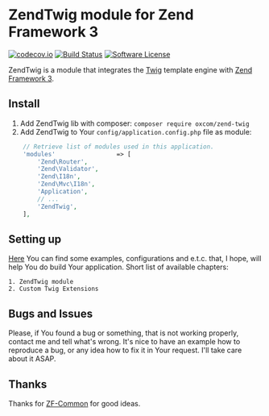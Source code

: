 # ZendTwig module for Zend Framework 3
[![codecov.io](https://codecov.io/github/OxCom/zf3-twig/coverage.svg?branch=master)](https://codecov.io/github/OxCom/zf3-twig?branch=master)
[![Build Status](https://travis-ci.org/OxCom/zf3-twig.svg?branch=master)](https://travis-ci.org/OxCom/zf3-twig)
[![Software License](https://img.shields.io/badge/license-MIT-brightgreen.svg?style=flat-square)](LICENSE)

ZendTwig is a module that integrates the [Twig](https://github.com/twigphp/Twig) template engine with [Zend Framework 3](https://github.com/zendframework/zendframework).

## Install
1. Add ZendTwig lib with composer: ``` composer require oxcom/zend-twig ``` 
2. Add ZendTwig to Your ``` config/application.config.php ``` file as module:
```php
    // Retrieve list of modules used in this application.
    'modules'                 => [
        'Zend\Router',
        'Zend\Validator',
        'Zend\I18n',
        'Zend\Mvc\I18n',
        'Application',
        // ...
        'ZendTwig',
    ],
```

## Setting up
[Here](https://github.com/OxCom/zf3-twig/tree/master/docs) You can find some examples, configurations and e.t.c. that, I hope, will help You do build Your application.
Short list of available chapters:

    1. ZendTwig module 
    2. Custom Twig Extensions

## Bugs and Issues
Please, if You found a bug or something, that is not working properly, contact me and tell what's wrong. It's nice to have an example how to reproduce a bug, or any idea how to fix it in Your request. I'll take care about it ASAP.

## Thanks
Thanks for [ZF-Common](https://github.com/ZF-Commons) for good ideas.
